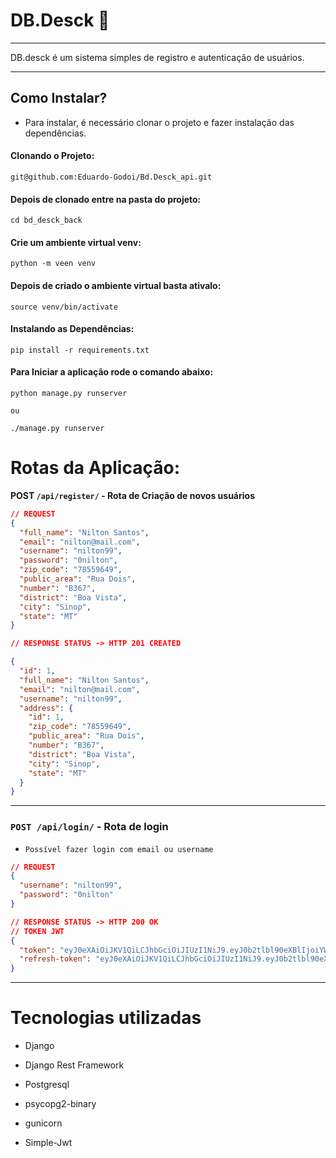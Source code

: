 # **DB.Desck** 📝

---

DB.desck é um sistema simples de registro e autenticação de usuários.

---

## **Como Instalar?**

- Para instalar, é necessário clonar o projeto e fazer instalação das dependências.

#### **Clonando o Projeto:**

```
git@github.com:Eduardo-Godoi/Bd.Desck_api.git
```

#### **Depois de clonado entre na pasta do projeto:**

```
cd bd_desck_back
```

#### **Crie um ambiente virtual venv:**

```
python -m veen venv
```

#### **Depois de criado o ambiente virtual basta ativalo:**

```
source venv/bin/activate
```

#### **Instalando as Dependências:**

```
pip install -r requirements.txt
```

#### **Para Iniciar a aplicação rode o comando abaixo:**

```
python manage.py runserver

ou

./manage.py runserver
```

# **Rotas da Aplicação:**

**POST `/api/register/` - Rota de Criação de novos usuários**

```json
// REQUEST
{
  "full_name": "Nilton Santos",
  "email": "nilton@mail.com",
  "username": "nilton99",
  "password": "0nilton",
  "zip_code": "78559649",
  "public_area": "Rua Dois",
  "number": "B367",
  "district": "Boa Vista",
  "city": "Sinop",
  "state": "MT"
}
```

```json
// RESPONSE STATUS -> HTTP 201 CREATED

{
  "id": 1,
  "full_name": "Nilton Santos",
  "email": "nilton@mail.com",
  "username": "nilton99",
  "address": {
    "id": 1,
    "zip_code": "78559649",
    "public_area": "Rua Dois",
    "number": "B367",
    "district": "Boa Vista",
    "city": "Sinop",
    "state": "MT"
  }
}
```

---

### `POST /api/login/` - Rota de login

- `Possível fazer login com email ou username`

```json
// REQUEST
{
  "username": "nilton99",
  "password": "0nilton"
}
```

```json
// RESPONSE STATUS -> HTTP 200 OK
// TOKEN JWT
{
  "token": "eyJ0eXAiOiJKV1QiLCJhbGciOiJIUzI1NiJ9.eyJ0b2tlbl90eXBlIjoiYWNjZXNzIiwiZXhwIjoxNjM5MzM2NTM1LCJpYXQiOjE2MzkzMzYyMzUsImp0aSI6IjQxZTU2ODNkYjNhNDQxOGJiODE1ZGJiYmZjOGI1NWQ2IiwidXNlcl9pZCI6MX0.yiZ9wYo2YXR5XMYj9adzkC9j9O-Y_2JKWaP7jJVzaiw",
  "refresh-token": "eyJ0eXAiOiJKV1QiLCJhbGciOiJIUzI1NiJ9.eyJ0b2tlbl90eXBlIjoicmVmcmVzaCIsImV4cCI6MTYzOTQyMjYzNSwiaWF0IjoxNjM5MzM2MjM1LCJqdGkiOiJlMzcyM2I3MDdhYzA0MTJhOTBmMGE1NGM2NzJiNTI1ZSIsInVzZXJfaWQiOjF9.fyt6_kuRp4CdLTiU-7NrvZglyHU-EK5f3vdGKBj4rw4"
}
```

---

# **Tecnologias utilizadas**

- Django

- Django Rest Framework
- Postgresql
- psycopg2-binary

- gunicorn

- Simple-Jwt
